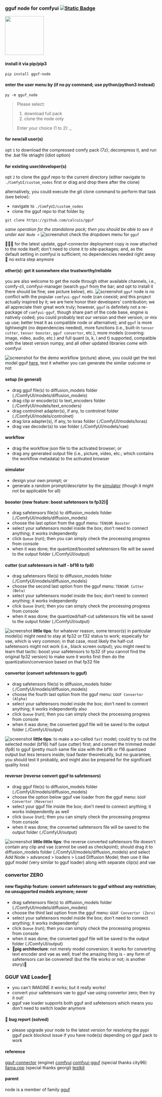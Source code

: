 ### gguf node for comfyui [![Static Badge](https://img.shields.io/badge/ver-0.2.7-black?logo=github)](https://github.com/calcuis/gguf/releases)

[<img src="https://raw.githubusercontent.com/calcuis/comfy/master/gguf.gif" width="128" height="128">](https://github.com/calcuis/gguf)

#### install it via pip/pip3
```
pip install gguf-node
```
#### enter the user menu by (if no py command; use python/python3 instead)
```
py -m gguf_node
```
>Please select:
>1. download full pack
>2. clone the node only
>
>Enter your choice (1 to 2): _
#### for new/all user(s)
opt `1` to download the compressed comfy pack (7z), decompress it, and run the .bat file striaght (idiot option)

#### for existing user/developer(s)
opt `2` to clone the gguf repo to the current directory (either navigate to `./ComfyUI/custom_nodes` first or drag and drop there after the clone)

alternatively, you could execute the git clone command to perform that task (see below):
- navigate to `./ComfyUI/custom_nodes`
- clone the gguf repo to that folder by
```
git clone https://github.com/calcuis/gguf
```
*same operation for the standalone pack; then you should be able to see it under `Add Node >`*
![screenshot](https://raw.githubusercontent.com/calcuis/comfy/master/gguf-node.png)
check the dropdown menu for `gguf`

🐷🐷📄 for the latest update, gguf-connector deployment copy is now attached to the node itself; don't need to clone it to site-packages; and, as the default setting in comfyui is sufficient; no dependencies needed right away 🙌 no extra step anymore

#### other(s): get it somewhere else trustworthy/reliable
you are also welcome to get the node through other available channels, i.e., comfy-cli, comfyui-manager (search `gguf` from the bar; and opt to install it there should be fine; see picture below), etc.
![screenshot](https://raw.githubusercontent.com/calcuis/comfy/master/comfyui-manager.png)
`gguf` node is no conflict with the popular `comfyui-gguf` node (can coexist; and this project actually inspired by it; we are here honor their developers' contribution; we all appreciate their great work truly; however, `gguf` is definitely not a re-package of `comfyui-gguf`, though share part of the code base, engine is natively coded; you could probably test our version and their version; or mix up use; better treat it as compatible node or alternative); and `gguf` is more lightweight (no dependencies needed), more functions (i.e., built-in `tensor cutter`, `tensor booster`, `gguf convertor`, etc.), more models (covering: image, video, audio, etc.) and full quant (s, k, i and t) supported, compatible with the latest version numpy, and all other updated libraries come with comfyui

![screenshot](https://raw.githubusercontent.com/calcuis/comfy/master/demo4.png)
for the demo workflow (picture) above, you could get the test model gguf [here](https://huggingface.co/calcuis/illustrious), test it whether you can generate the similar outcome or not

#### setup (in general)
- drag gguf file(s) to diffusion_models folder (./ComfyUI/models/diffusion_models)
- drag clip or encoder(s) to text_encoders folder (./ComfyUI/models/text_encoders)
- drag controlnet adapter(s), if any, to controlnet folder (./ComfyUI/models/controlnet)
- drag lora adapter(s), if any, to loras folder (./ComfyUI/models/loras)
- drag vae decoder(s) to vae folder (./ComfyUI/models/vae)

#### workflow
- drag the workflow json file to the activated browser; or
- drag any generated output file (i.e., picture, video, etc.; which contains the workflow metadata) to the activated browser

#### simulator
- design your own prompt; or
- generate a random prompt/descriptor by the [simulator](https://prompt.calcuis.us) (though it might not be applicable for all)

#### booster (new feature: boost safetensors to fp32)🐷
- drag safetensors file(s) to diffusion_models folder (./ComfyUI/models/diffusion_models)
- choose the last option from the gguf menu: `TENSOR Booster`
- select your safetensors model inside the box; don't need to connect anything; it works independently
- click `Queue` (run); then you can simply check the processing progress from console
- when it was done; the quantized/boosted safetensors file will be saved to the output folder (./ComfyUI/output)

#### cutter (cut safetensors in half - bf16 to fp8)
- drag safetensors file(s) to diffusion_models folder (./ComfyUI/models/diffusion_models)
- choose the second last option from the gguf menu: `TENSOR Cutter (Beta)`
- select your safetensors model inside the box; don't need to connect anything; it works independently
- click `Queue` (run); then you can simply check the processing progress from console
- when it was done; the quantized/half-cut safetensors file will be saved to the output folder (./ComfyUI/output)

![screenshot](https://raw.githubusercontent.com/calcuis/comfy/master/cutter.png)
**little tips**: for whatever reason, some tensor(s) in particular model(s) might need to stay at fp32 or f32 status to work; espeically for vae, which is very common; in that case, most likely the half-cut safetensors might not work (i.e., black screen output); you might need to learn that tactic: boost your safetensors to fp32 (if you cannot find the original fp32 version) to make sure it works first then do the quantization/conversion based on that fp32 file

#### convertor (convert safetensors to gguf)
- drag safetensors file(s) to diffusion_models folder (./ComfyUI/models/diffusion_models)
- choose the fourth last option from the gguf menu: `GGUF Convertor (Alpha)`
- select your safetensors model inside the box; don't need to connect anything; it works independently also
- click `Queue` (run); then you can simply check the processing progress from console
- when it was done; the converted gguf file will be saved to the output folder (./ComfyUI/output)

![screenshot](https://raw.githubusercontent.com/calcuis/comfy/master/convertor.png)
**little tips**: to make a so-called `fast` model; could try to cut the selected model (bf16) half (use cutter) first; and convert the trimmed model (fp8) to gguf (pretty much same file size with the bf16 or f16 quantized output but less tensors inside; load faster theoretically, but no guarantee, you should test it probably, and might also be prepared for the significant quality loss)

#### reverser (reverse convert gguf to safetensors)
- drag gguf file(s) to diffusion_models folder (./ComfyUI/models/diffusion_models)
- choose the option below gguf vae loader from the gguf menu: `GGUF Convertor (Reverse)`
- select your gguf file inside the box; don't need to connect anything; it works independently as well
- click `Queue` (run); then you can simply check the processing progress from console
- when it was done; the converted safetensors file will be saved to the output folder (./ComfyUI/output)

![screenshot](https://raw.githubusercontent.com/calcuis/comfy/master/reverser.png)
**little little tips**: the reverse converted safetensors file doesn't contain any clip and vae (cannot be used as checkpoint); should drag it to diffusion_models folder (./ComfyUI/models/diffusion_models) and select Add Node > advanced > loaders > Load Diffusion Model; then use it like gguf model (very similar to gguf loader) along with separate clip(s) and vae

### convertor ZERO
#### new flagship feature: convert safetensors to gguf without any restriction; no unsupported models anymore; never
- drag safetensors file(s) to diffusion_models folder (./ComfyUI/models/diffusion_models)
- choose the third last option from the gguf menu: `GGUF Convertor (Zero)`
- select your safetensors model inside the box; don't need to connect anything; it works independently!
- click `Queue` (run); then you can simply check the processing progress from console
- when it was done; the converted gguf file will be saved to the output folder (./ComfyUI/output)
- 🐷**pig architecture**: not merely model conversion; it works for converting text encoder and vae as well; true! the amazing thing is - any form of safetensors can be converted! (but the file works or not; is another story)🐷

### GGUF VAE Loader🐷
- you can't IMAGINE it works; but it really works!
- convert your safetensors vae to gguf vae using convertor zero; then try it out!
- gguf vae loader supports both gguf and safetensors which means you don't need to switch loader anymore

#### 📄 bug report (solved)
- please upgrade your node to the latest version for resolving the pypi gguf pack blockout issue if you have node(s) depending on gguf pack to work

#### reference
[gguf-connector](https://github.com/calcuis/gguf-connector) (engine)
[comfyui](https://github.com/comfyanonymous/ComfyUI)
[comfyui-gguf](https://github.com/city96/ComfyUI-GGUF) (special thanks city96)
[llama.cpp](https://github.com/ggml-org/llama.cpp) (special thanks georgi)
[testkit](https://huggingface.co/calcuis/gguf-node)

#### parent
node is a member of family [gguf](https://gguf.org)

